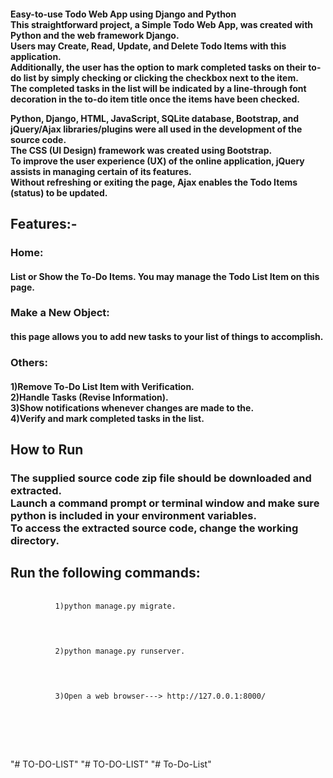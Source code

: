 <h4>
Easy-to-use Todo Web App using Django and Python<br>This straightforward project, a Simple Todo Web App, was created with Python and the web framework Django.<br>Users may Create, Read, Update, and Delete Todo Items with this application.<br>Additionally, the user has the option to mark completed tasks on their to-do list by simply checking or clicking the checkbox next to the item.<br>The completed tasks in the list will be indicated by a line-through font decoration in the to-do item title once the items have been checked.<br>

Python, Django, HTML, JavaScript, SQLite database, Bootstrap, and jQuery/Ajax libraries/plugins were all used in the development of the source code.<br>The CSS (UI Design) framework was created using Bootstrap.<br>To improve the user experience (UX) of the online application, jQuery assists in managing certain of its features.<br>Without refreshing or exiting the page, Ajax enables the Todo Items (status) to be updated.<br>

</h4>
<!--------------------------------------------------------------------->

<h2>Features:-</h2>

<h3>Home:</h3>
<h4>
List or Show the To-Do Items. You may manage the Todo List Item on this page.
</h4>
<h3>Make a New Object:</h3>
<h4>
this page allows you to add new tasks to your list of things to accomplish.
</h4>
<h3>Others:</h3>
<h4>
 1)Remove To-Do List Item with Verification.<br>
 2)Handle Tasks (Revise Information).<br>
 3)Show notifications whenever changes are made to the.<br>
 4)Verify and mark completed tasks in the list.<br>
</h4>
<!--------------------------------------------------------------------->

<h2>How to Run</h2>
<h3>
The supplied source code zip file should be downloaded and extracted. <br>
Launch a command prompt or terminal window and make sure python is included in your environment variables.<br>
To access the extracted source code, change the working directory.<br>
</h3>

<h2>Run the following commands:</h2>

<pre>
    <code>
          1)python manage.py migrate.<br>
    </code>
</pre>
<pre>
    <code>
          2)python manage.py runserver.<br>
    </code>
</pre>
<pre>
    <code>
          3)Open a web browser---> http://127.0.0.1:8000/<br>
    </code>
</pre>


<br><br><br>
"# TO-DO-LIST" 
"# TO-DO-LIST" 
"# To-Do-List" 
